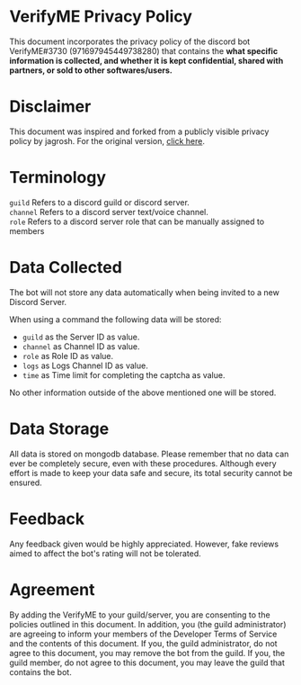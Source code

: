 # VerifyME Privacy Policy
This document incorporates the privacy policy of the discord bot VerifyME#3730 (971697945449738280) that contains the **what specific information is collected, and whether it is kept confidential, shared with partners, or sold to other softwares/users.**
# Disclaimer 
This document was inspired and forked from a publicly visible privacy policy by jagrosh. For the original version, [click here](https://gist.github.com/jagrosh/f1df4441f94ca06274fa78db7cc3c526).

# Terminology
`guild` Refers to a discord guild or discord server.
</br>
`channel` Refers to a discord server text/voice channel.
</br>
`role` Refers to a discord server role that can be manually assigned to members

# Data Collected
The bot will not store any data automatically when being invited to a new Discord Server.

When using a command the following data will be stored:

* `guild` as the Server ID as value.
* `channel` as Channel ID as value.
* `role` as Role ID as value.
* `logs` as Logs Channel ID as value.
* `time` as Time limit for completing the captcha as value.

No other information outside of the above mentioned one will be stored.

# Data Storage
All data is stored on mongodb database. Please remember that no data can ever be completely secure, even with these procedures. 
Although every effort is made to keep your data safe and secure, its total security cannot be ensured.

# Feedback
Any feedback given would be highly appreciated. However, fake reviews aimed to affect the bot's rating will not be tolerated.

# Agreement
By adding the VerifyME to your guild/server, you are consenting to the policies outlined in this document. In addition, you (the guild administrator) are agreeing to inform your members of the Developer Terms of Service and the contents of this document. If you, the guild administrator, do not agree to this document, you may remove the bot from the guild. If you, the guild member, do not agree to this document, you may leave the guild that contains the bot.

